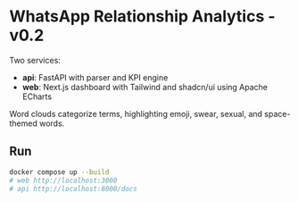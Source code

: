 # WhatsApp Relationship Analytics - v0.2

Two services:
- **api**: FastAPI with parser and KPI engine
- **web**: Next.js dashboard with Tailwind and shadcn/ui using Apache ECharts

Word clouds categorize terms, highlighting emoji, swear, sexual, and space-themed words.

## Run
```bash
docker compose up --build
# web http://localhost:3000
# api http://localhost:8000/docs
```
